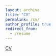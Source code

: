 ```yaml
---
layout: archive
title: "CV"
permalink: /cv/
author_profile: true
redirect_from:
  - /resume
---
```


<a href="/Carol_Iskiwitch_CV_website.pdf">CV</a>
